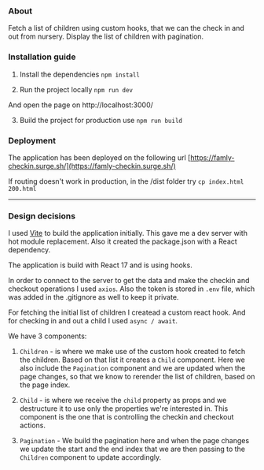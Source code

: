 ### About

Fetch a list of children using custom hooks, that we can the check in and out from nursery. Display the list of children with pagination.

### Installation guide

1. Install the dependencies
   `npm install`

2. Run the project locally
   `npm run dev`

And open the page on http://localhost:3000/

3. Build the project for production use
   `npm run build`

### Deployment

The application has been deployed on the following url [https://famly-checkin.surge.sh/](https://famly-checkin.surge.sh/)

If routing doesn't work in production, in the /dist folder try `cp index.html 200.html`

---

### Design decisions

I used [Vite](https://vitejs.dev/) to build the application initially. This gave me a dev server with hot module replacement. Also it created the package.json with a React dependency.

The application is build with React 17 and is using hooks.

In order to connect to the server to get the data and make the checkin and checkout operations I used `axios`. Also the token is stored in `.env` file, which was added in the .gitignore as well to keep it private.

For fetching the initial list of children I createad a custom react hook. And for checking in and out a child I used `async / await`.

We have 3 components:

1. `Children` - is where we make use of the custom hook created to fetch the children. Based on that list it creates a `Child` component. Here we also include the `Pagination` component and we are updated when the page changes, so that we know to rerender the list of children, based on the page index.

2. `Child` - is where we receive the `child` property as props and we destructure it to use only the properties we're interested in. This component is the one that is controlling the checkin and checkout actions.

3. `Pagination` - We build the pagination here and when the page changes we update the start and the end index that we are then passing to the `Children` component to update accordingly.
